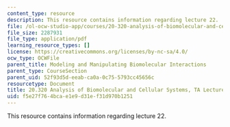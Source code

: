 ```yaml
---
content_type: resource
description: This resource contains information regarding lecture 22.
file: /ol-ocw-studio-app/courses/20-320-analysis-of-biomolecular-and-cellular-systems-fall-2012/f5e27f764bcae1e9d31ef31d970b1251_MIT20_320F12_Lecture22.pdf
file_size: 2287931
file_type: application/pdf
learning_resource_types: []
license: https://creativecommons.org/licenses/by-nc-sa/4.0/
ocw_type: OCWFile
parent_title: Modeling and Manipulating Biomolecular Interactions
parent_type: CourseSection
parent_uid: 52f93d5d-eeab-ca0a-0c75-5793cc45656c
resourcetype: Document
title: 20.320 Analysis of Biomolecular and Cellular Systems, TA Lecture Note 22
uid: f5e27f76-4bca-e1e9-d31e-f31d970b1251
---
```

This resource contains information regarding lecture 22.
